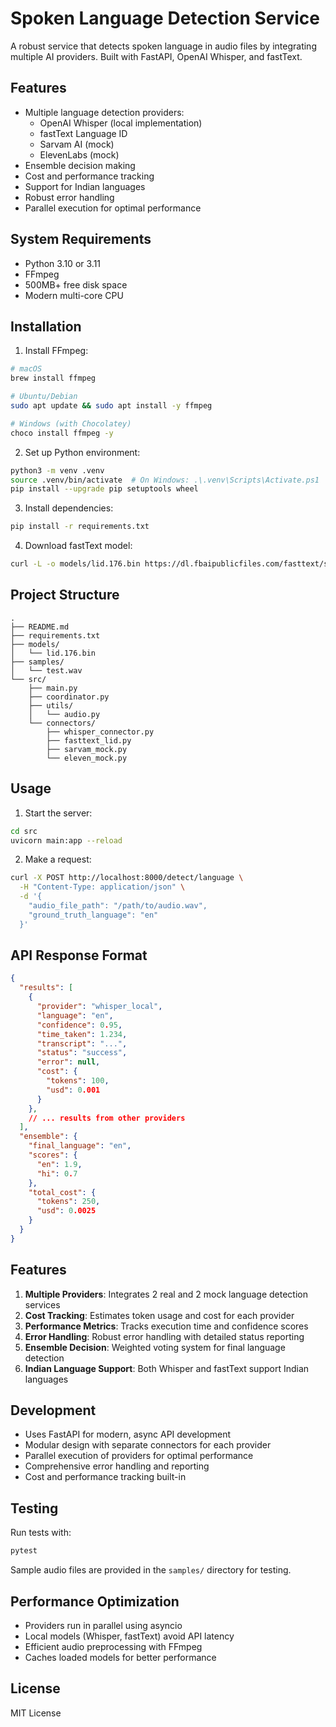 # Spoken Language Detection Service

A robust service that detects spoken language in audio files by integrating multiple AI providers. Built with FastAPI, OpenAI Whisper, and fastText.

## Features

- Multiple language detection providers:
  - OpenAI Whisper (local implementation)
  - fastText Language ID
  - Sarvam AI (mock)
  - ElevenLabs (mock)
- Ensemble decision making
- Cost and performance tracking
- Support for Indian languages
- Robust error handling
- Parallel execution for optimal performance

## System Requirements

- Python 3.10 or 3.11
- FFmpeg
- 500MB+ free disk space
- Modern multi-core CPU

## Installation

1. Install FFmpeg:
```bash
# macOS
brew install ffmpeg

# Ubuntu/Debian
sudo apt update && sudo apt install -y ffmpeg

# Windows (with Chocolatey)
choco install ffmpeg -y
```

2. Set up Python environment:
```bash
python3 -m venv .venv
source .venv/bin/activate  # On Windows: .\.venv\Scripts\Activate.ps1
pip install --upgrade pip setuptools wheel
```

3. Install dependencies:
```bash
pip install -r requirements.txt
```

4. Download fastText model:
```bash
curl -L -o models/lid.176.bin https://dl.fbaipublicfiles.com/fasttext/supervised-models/lid.176.bin
```

## Project Structure

```
.
├── README.md
├── requirements.txt
├── models/
│   └── lid.176.bin
├── samples/
│   └── test.wav
└── src/
    ├── main.py
    ├── coordinator.py
    ├── utils/
    │   └── audio.py
    └── connectors/
        ├── whisper_connector.py
        ├── fasttext_lid.py
        ├── sarvam_mock.py
        └── eleven_mock.py
```

## Usage

1. Start the server:
```bash
cd src
uvicorn main:app --reload
```

2. Make a request:
```bash
curl -X POST http://localhost:8000/detect/language \
  -H "Content-Type: application/json" \
  -d '{
    "audio_file_path": "/path/to/audio.wav",
    "ground_truth_language": "en"
  }'
```

## API Response Format

```json
{
  "results": [
    {
      "provider": "whisper_local",
      "language": "en",
      "confidence": 0.95,
      "time_taken": 1.234,
      "transcript": "...",
      "status": "success",
      "error": null,
      "cost": {
        "tokens": 100,
        "usd": 0.001
      }
    },
    // ... results from other providers
  ],
  "ensemble": {
    "final_language": "en",
    "scores": {
      "en": 1.9,
      "hi": 0.7
    },
    "total_cost": {
      "tokens": 250,
      "usd": 0.0025
    }
  }
}
```

## Features

1. **Multiple Providers**: Integrates 2 real and 2 mock language detection services
2. **Cost Tracking**: Estimates token usage and cost for each provider
3. **Performance Metrics**: Tracks execution time and confidence scores
4. **Error Handling**: Robust error handling with detailed status reporting
5. **Ensemble Decision**: Weighted voting system for final language detection
6. **Indian Language Support**: Both Whisper and fastText support Indian languages

## Development

- Uses FastAPI for modern, async API development
- Modular design with separate connectors for each provider
- Parallel execution of providers for optimal performance
- Comprehensive error handling and reporting
- Cost and performance tracking built-in

## Testing

Run tests with:
```bash
pytest
```

Sample audio files are provided in the `samples/` directory for testing.

## Performance Optimization

- Providers run in parallel using asyncio
- Local models (Whisper, fastText) avoid API latency
- Efficient audio preprocessing with FFmpeg
- Caches loaded models for better performance

## License

MIT License 